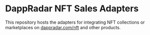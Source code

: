 # DappRadar NFT Sales Adapters

This repository hosts the adapters for integrating NFT collections or marketplaces on
[dappradar.com/nft](https://dappradar.com/nft) and other products.